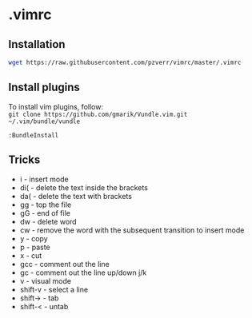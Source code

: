 .vimrc
======
Installation
------------
```sh
wget https://raw.githubusercontent.com/pzverr/vimrc/master/.vimrc
```
Install plugins
---------------
To install vim plugins, follow:<br/> 
`git clone https://github.com/gmarik/Vundle.vim.git ~/.vim/bundle/vundle`<br/>

```vim 
:BundleInstall
```

Tricks
------
* i - insert mode
* di( - delete the text inside the brackets
* da( - delete the text with brackets
* gg - top the file
* gG - end of file
* dw - delete word
* cw - remove the word with the subsequent transition to insert mode
* y - copy
* p - paste
* x - cut
* gcc - comment out the line
* gc - comment out the line up/down j/k
* v - visual mode
* shift-v - select a line
* shift-> - tab
* shift-< - untab
